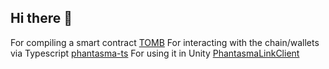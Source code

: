 ## Hi there 👋

For compiling a smart contract [TOMB](https://github.com/phantasma-io/TOMB)
For interacting with the chain/wallets via Typescript [phantasma-ts](https://github.com/phantasma-io/phantasma-ts)
For using it in Unity [PhantasmaLinkClient](https://github.com/phantasma-io/PhantasmaLinkClient) 

<!--

**Here are some ideas to get you started:**

🙋‍♀️ A short introduction - what is your organization all about?
🌈 Contribution guidelines - how can the community get involved?
👩‍💻 Useful resources - where can the community find your docs? Is there anything else the community should know?
🍿 Fun facts - what does your team eat for breakfast?
🧙 Remember, you can do mighty things with the power of [Markdown](https://docs.github.com/github/writing-on-github/getting-started-with-writing-and-formatting-on-github/basic-writing-and-formatting-syntax)
-->
